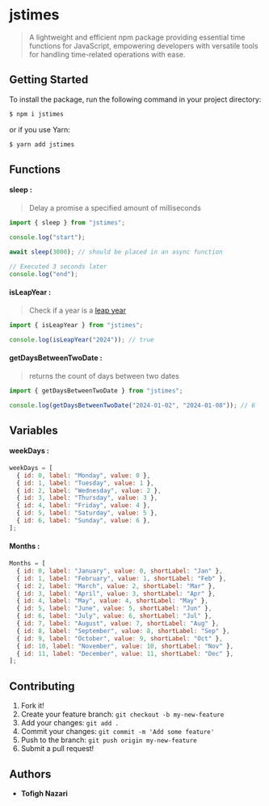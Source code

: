 # jstimes

> A lightweight and efficient npm package providing essential time functions for JavaScript, empowering developers with versatile tools for handling time-related operations with ease.

## Getting Started

To install the package, run the following command in your project directory:

```sh
$ npm i jstimes
```

or if you use Yarn:

```sh
$ yarn add jstimes
```

## Functions

#### sleep :

> Delay a promise a specified amount of milliseconds

```js
import { sleep } from "jstimes";

console.log("start");

await sleep(3000); // should be placed in an async function

// Executed 3 seconds later
console.log("end");
```

#### isLeapYear :

> Check if a year is a [leap year](https://en.wikipedia.org/wiki/Leap_year)

```js
import { isLeapYear } from "jstimes";

console.log(isLeapYear("2024")); // true
```

#### getDaysBetweenTwoDate :

> returns the count of days between two dates

```js
import { getDaysBetweenTwoDate } from "jstimes";

console.log(getDaysBetweenTwoDate("2024-01-02", "2024-01-08")); // 6
```

## Variables

#### weekDays :

```js
weekDays = [
  { id: 0, label: "Monday", value: 0 },
  { id: 1, label: "Tuesday", value: 1 },
  { id: 2, label: "Wednesday", value: 2 },
  { id: 3, label: "Thursday", value: 3 },
  { id: 4, label: "Friday", value: 4 },
  { id: 5, label: "Saturday", value: 5 },
  { id: 6, label: "Sunday", value: 6 },
];
```

#### Months :

```js
Months = [
  { id: 0, label: "January", value: 0, shortLabel: "Jan" },
  { id: 1, label: "February", value: 1, shortLabel: "Feb" },
  { id: 2, label: "March", value: 2, shortLabel: "Mar" },
  { id: 3, label: "April", value: 3, shortLabel: "Apr" },
  { id: 4, label: "May", value: 4, shortLabel: "May" },
  { id: 5, label: "June", value: 5, shortLabel: "Jun" },
  { id: 6, label: "July", value: 6, shortLabel: "Jul" },
  { id: 7, label: "August", value: 7, shortLabel: "Aug" },
  { id: 8, label: "September", value: 8, shortLabel: "Sep" },
  { id: 9, label: "October", value: 9, shortLabel: "Oct" },
  { id: 10, label: "November", value: 10, shortLabel: "Nov" },
  { id: 11, label: "December", value: 11, shortLabel: "Dec" },
];
```

## Contributing

1.  Fork it!
2.  Create your feature branch: `git checkout -b my-new-feature`
3.  Add your changes: `git add .`
4.  Commit your changes: `git commit -m 'Add some feature'`
5.  Push to the branch: `git push origin my-new-feature`
6.  Submit a pull request!

## Authors

- **Tofigh Nazari**
